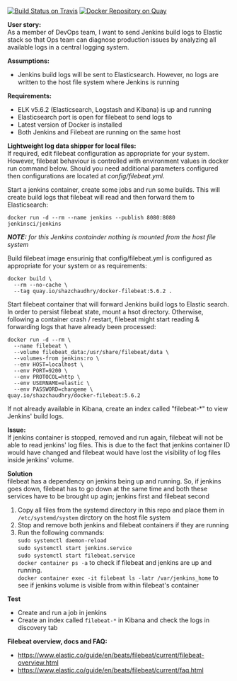 [![Build Status on Travis](https://travis-ci.org/shazChaudhry/docker-filebeat.svg?branch=master "CI build on Travis")](https://travis-ci.org/shazChaudhry/docker-filebeat)
[![Docker Repository on Quay](https://quay.io/repository/shazchaudhry/docker-filebeat/status "Docker Repository on Quay")](https://quay.io/repository/shazchaudhry/docker-filebeat)

**User story:**<br>
As a member of DevOps team, I want to send Jenkins build logs to Elastic stack so that Ops team can diagnose production issues
by analyzing all available logs in a central logging system.

**Assumptions:**
* Jenkins build logs will be sent to Elasticsearch. However, no logs are written to the host file system where Jenkins is running

**Requirements:**
* ELK v5.6.2 (Elasticsearch, Logstash and Kibana) is up and running
* Elasticsearch port is open for filebeat to send logs to
* Latest version of Docker is installed
* Both Jenkins and Filebeat are running on the same host

**Lightweight log data shipper for local files:**<br>
If required, edit filebeat configuration as appropriate for your system. However, filebeat behaviour is controlled with environment values in docker run command below. Should you need additional parameters configured then configurations are located at _config/filebeat.yml_.

Start a jenkins container, create some jobs and run some builds. This will create build logs that filebeat will read and then forward them to Elasticsearch:
```
docker run -d --rm --name jenkins --publish 8080:8080 jenkinsci/jenkins
```
_**NOTE:** for this Jenkins containder nothing is mounted from the host file system_

Build filebeat image ensurinig that config/filebeat.yml is configured as appropriate for your system or as requirements:
```
docker build \
  --rm --no-cache \
  --tag quay.io/shazchaudhry/docker-filebeat:5.6.2 .
```
Start filebeat container that will forward Jenkins build logs to Elastic search. In order to persist filebeat state,
mount a hsot directory. Otherwise, following a container crash / restart, filebeat might start reading & forwarding logs
that have already been processed:
```
docker run -d --rm \
  --name filebeat \
  --volume filebeat_data:/usr/share/filebeat/data \
  --volumes-from jenkins:ro \
  --env HOST=localhost \
  --env PORT=9200 \
  --env PROTOCOL=http \
  --env USERNAME=elastic \
  --env PASSWORD=changeme \
quay.io/shazchaudhry/docker-filebeat:5.6.2
```

If not already available in Kibana, create an index called "filebeat-*" to view Jenkins' build logs.

**Issue:**<br>
If jenkins container is stopped, removed and run again, filebeat will not be able to read jenkins' log files. This is
due to the fact that jenkins container ID would have changed and filebeat would have lost the visibility of log files
inside jenkins' volume.

**Solution**<br>
filebeat has a dependency on jenkins being up and running. So, if jenkins goes down, filebeat has to go down at the same
time and both these services have to be brought up agin; jenkins first and filebeat second
1. Copy all files from the systemd directory in this repo and place them in `/etc/systemd/system` dirctory on the host
file system
2. Stop and remove both jenkins and filebeat containers if they are running
3. Run the following commands: <br>
 `sudo systemctl daemon-reload`<br>
 `sudo systemctl start jenkins.service`<br>
 `sudo systemctl start filebeat.service`<br>
 `docker container ps -a` to check if filebeat and jenkins are up and running. <br>
 `docker container exec -it filebeat ls -latr /var/jenkins_home` to see if jenkins volume is visible from within filebeat's container

**Test**
- Create and run a job in jenkins
- Create an index called `filebeat-*` in Kibana and check the logs in discovery tab


**Filebeat overview, docs and FAQ:**
- https://www.elastic.co/guide/en/beats/filebeat/current/filebeat-overview.html
- https://www.elastic.co/guide/en/beats/filebeat/current/faq.html
